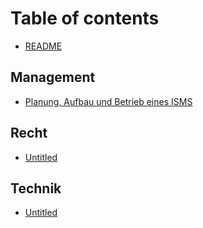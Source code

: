 # Table of contents

* [README](README.md)

## Management <a id="managemnt"></a>

* [Planung, Aufbau und Betrieb eines ISMS](managemnt/planung-aufbau-und-betrieb-eines-isms.md)

## Recht

* [Untitled](recht/untitled.md)

## Technik

* [Untitled](technik/untitled.md)

